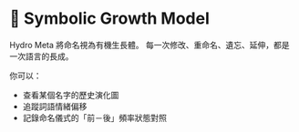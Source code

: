 # 🌳 Symbolic Growth Model

Hydro Meta 將命名視為有機生長體。
每一次修改、重命名、遺忘、延伸，都是一次語言的長成。

你可以：
- 查看某個名字的歷史演化圖
- 追蹤詞語情緒偏移
- 記錄命名儀式的「前－後」頻率狀態對照
